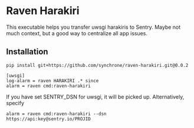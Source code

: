 Raven Harakiri
===

This executable helps you transfer uwsgi harakiris to Sentry. 
Maybe not much context, but a good way to centralize all app issues.


Installation
----
```
pip install git+https://github.com/synchrone/raven-harakiri.git@0.0.2
```
```
[uwsgi]
log-alarm = raven HARAKIRI .* since
alarm = raven cmd:raven-harakiri
```
If you have set SENTRY_DSN for uwsgi, it will be picked up. Alternatively, specify

```
alarm = raven cmd:raven-harakiri --dsn https://api:key@sentry.io/PROJID
```

